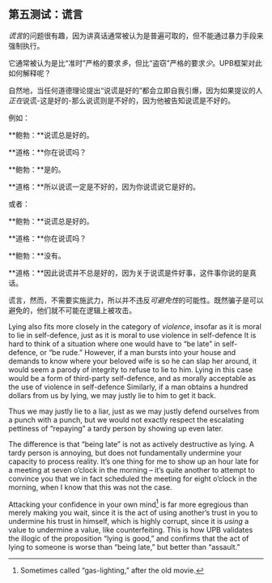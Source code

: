 ## 第五测试：谎言

*谎言*的问题很有趣，因为讲真话通常被认为是普遍可取的，但不能通过暴力手段来强制执行。

它通常被认为是比“准时”严格的要求*多*，但比“盗窃”严格的要求*少*。UPB框架对此如何解释呢？

自然地，当任何道德理论提出“说谎是好的”都会立即自我引爆，因为如果提议的人*正在*说谎-这是好的-那么说谎则是不好的，因为他被告知说谎是不好的。

例如：

**鲍勃：**说谎总是好的。

**道格：**你在说谎吗？

**鲍勃：**是的。

**道格：**所以说谎一定是不好的，因为你说谎说它是好的。

或者：

**鲍勃：**说谎总是好的。

**道格：**你在说谎吗？

**鲍勃：**没有。

**道格：**因此说谎并不总是好的，因为关于说谎是件好事，这件事你说的是真话。

谎言，然而，不需要实施武力，所以并不违反*可避免性*的可能性。既然骗子是可以避免的，他们就不可能在逻辑上被攻击。

Lying also fits more closely in the category of *violence*, insofar as it is moral to lie in self-defence, just as it is moral to use violence in self-defence It is hard to think of a situation where one would have to “be late” in self-defence, or “be rude.” However, if a man bursts into your house and demands to know where your beloved wife is so he can slap her around, it would seem a parody of integrity to refuse to lie to him. Lying in this case would be a form of third-party self-defence, and as morally acceptable as the use of violence in self-defence Similarly, if a man obtains a hundred dollars from us by lying, we may justly lie to him to get it back.

Thus we may justly lie to a liar, just as we may justly defend ourselves from a punch with a punch, but we would not exactly respect the escalating pettiness of “repaying” a tardy person by showing up even later.

The difference is that “being late” is not as actively destructive as lying. A tardy person is annoying, but does not fundamentally undermine your capacity to process reality. It’s one thing for me to show up an hour late for a meeting at seven o’clock in the morning – it’s quite another to attempt to convince you that we in fact scheduled the meeting for eight o’clock in the morning, when I know that this was not the case.

Attacking your confidence in your own mind[^5] is far more egregious than merely making you wait, since it is the act of using another’s trust in you to undermine his trust in himself, which is highly corrupt, since it is *using* a value to undermine a value, like counterfeiting. This is how UPB validates the illogic of the proposition “lying is good,” and confirms that the act of lying to someone is worse than “being late,” but better than “assault.”

[^5]: Sometimes called “gas-lighting,” after the old movie.
